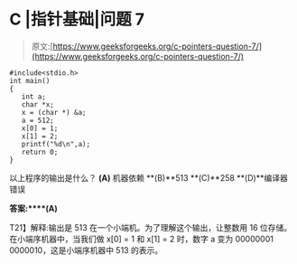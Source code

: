 # C |指针基础|问题 7

> 原文:[https://www.geeksforgeeks.org/c-pointers-question-7/](https://www.geeksforgeeks.org/c-pointers-question-7/)

```
#include<stdio.h> 
int main() 
{ 
   int a; 
   char *x; 
   x = (char *) &a; 
   a = 512; 
   x[0] = 1; 
   x[1] = 2; 
   printf("%d\n",a);   
   return 0; 
}
```

以上程序的输出是什么？
**(A)** 机器依赖
**(B)**513
**(C)**258
**(D)**编译器错误

**答案:****(A)**

T21】解释:输出是 513 在一个小端机。为了理解这个输出，让整数用 16 位存储。在小端序机器中，当我们做 x[0] = 1 和 x[1] = 2 时，数字 a 变为 00000001 0000010，这是小端序机器中 513 的表示。